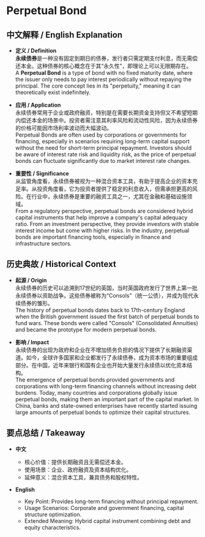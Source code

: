 # Perpetual Bond

## 中文解释 / English Explanation

* **定义 / Definition**  
  **永续债券**是一种没有固定到期日的债券，发行者只需定期支付利息，而无需偿还本金。这种债券的核心概念在于其“永久性”，即理论上可以无限期存在。  
  A **Perpetual Bond** is a type of bond with no fixed maturity date, where the issuer only needs to pay interest periodically without repaying the principal. The core concept lies in its "perpetuity," meaning it can theoretically exist indefinitely.

* **应用 / Application**  
  永续债券常用于企业或政府融资，特别是在需要长期资金支持但又不希望短期内偿还本金的场景中。投资者需注意其利率风险和流动性风险，因为永续债券的价格可能因市场利率波动而大幅波动。  
  Perpetual Bonds are often used by corporations or governments for financing, especially in scenarios requiring long-term capital support without the need for short-term principal repayment. Investors should be aware of interest rate risk and liquidity risk, as the price of perpetual bonds can fluctuate significantly due to market interest rate changes.

* **重要性 / Significance**  
  从监管角度看，永续债券被视为一种混合资本工具，有助于提高企业的资本充足率。从投资角度看，它为投资者提供了稳定的利息收入，但需承担更高的风险。在行业中，永续债券是重要的融资工具之一，尤其在金融和基础设施领域。  
  From a regulatory perspective, perpetual bonds are considered hybrid capital instruments that help improve a company's capital adequacy ratio. From an investment perspective, they provide investors with stable interest income but come with higher risks. In the industry, perpetual bonds are important financing tools, especially in finance and infrastructure sectors.

## 历史典故 / Historical Context

* **起源 / Origin**  
  永续债券的历史可以追溯到17世纪的英国，当时英国政府发行了世界上第一批永续债券以资助战争。这些债券被称为“Consols”（统一公债），并成为现代永续债券的雏形。  
  The history of perpetual bonds dates back to 17th-century England when the British government issued the first batch of perpetual bonds to fund wars. These bonds were called "Consols" (Consolidated Annuities) and became the prototype for modern perpetual bonds.

* **影响 / Impact**  
  永续债券的出现为政府和企业在不增加债务负担的情况下提供了长期融资渠道。如今，全球许多国家和企业都发行了永续债券，成为资本市场的重要组成部分。在中国，近年来银行和国有企业也开始大量发行永续债以优化资本结构。  
  The emergence of perpetual bonds provided governments and corporations with long-term financing channels without increasing debt burdens. Today, many countries and corporations globally issue perpetual bonds, making them an important part of the capital market. In China, banks and state-owned enterprises have recently started issuing large amounts of perpetual bonds to optimize their capital structures.

## 要点总结 / Takeaway

* **中文**  
  - 核心价值：提供长期融资且无需偿还本金。
  - 使用场景：企业、政府融资及资本结构优化。
  - 延伸意义：混合资本工具，兼具债务和股权特性。

* **English**  
  - Key Point: Provides long-term financing without principal repayment.
  - Usage Scenarios: Corporate and government financing, capital structure optimization.
  - Extended Meaning: Hybrid capital instrument combining debt and equity characteristics.